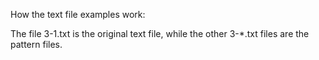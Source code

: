 How the text file examples work:

The file 3-1.txt is the original text file, while the other 3-*.txt files are the pattern files.
